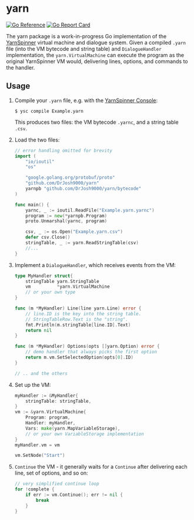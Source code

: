 # yarn

[![Go Reference](https://pkg.go.dev/badge/github.com/DrJosh9000/yarn.svg)](https://pkg.go.dev/github.com/DrJosh9000/yarn)
[![Go Report Card](https://goreportcard.com/badge/github.com/DrJosh9000/yarn)](https://goreportcard.com/report/github.com/DrJosh9000/yarn)

The yarn package is a work-in-progress Go implementation of the
[YarnSpinner](https://github.com/YarnSpinnerTool/YarnSpinner) virtual machine
and dialogue system. Given a compiled `.yarn` file (into the VM bytecode and
string table) and `DialogueHandler` implementation, the `yarn.VirtualMachine`
can execute the program as the original YarnSpinner VM would, delivering lines,
options, and commands to the handler.

## Usage

1.  Compile your `.yarn` file, e.g. with the 
    [YarnSpinner Console](https://github.com/YarnSpinnerTool/YarnSpinner-Console):
    ```shell
    $ ysc compile Example.yarn
    ```
    This produces two files: the VM bytecode `.yarnc`, and a string table
    `.csv`.

2.  Load the two files:
    ```go
    // error handling omitted for brevity
    import (
        "io/ioutil"
        "os"

        "google.golang.org/protobuf/proto"
        "github.com/DrJosh9000/yarn"
        yarnpb "github.com/DrJosh9000/yarn/bytecode"
    )

    func main() {
        yarnc, _ := ioutil.ReadFile("Example.yarn.yarnc")
        program := new(*yarnpb.Program)
        proto.Unmarshal(yarnc, program)

        csv, _ := os.Open("Example.yarn.csv")
        defer csv.Close()
        stringTable, _ := yarn.ReadStringTable(csv)
        //...
    }
    ```

3.  Implement a `DialogueHandler`, which receives events from the VM:
    ```go
    type MyHandler struct{
        stringTable yarn.StringTable
        vm          *yarn.VirtualMachine
        // or your own type
    }

    func (m *MyHandler) Line(line yarn.Line) error {
        // line.ID is the key into the string table.
        // StringTableRow.Text is the "string".
        fmt.Println(m.stringTable[line.ID].Text)
        return nil
    }

    func (m *MyHandler) Options(opts []yarn.Option) error {
        // demo handler that always picks the first option
        return m.vm.SetSelectedOption(opts[0].ID)
    }

    // .. and the others
    ```

4.  Set up the VM:
    ```go
    myHandler := &MyHandler{
        stringTable: stringTable,
    }
    vm := &yarn.VirtualMachine{
        Program: program,
        Handler: myHandler,
        Vars: make(yarn.MapVariableStorage), 
        // or your own VariableStorage implementation
    }
    myHandler.vm = vm

    vm.SetNode("Start")
    ```

5.  `Continue` the VM - it generally waits for a `Continue` after 
    delivering each line, set of options, and so on:
    ```go
    // very simplified continue loop
    for !complete {
        if err := vm.Continue(); err != nil {
            break
        }
    }
    ```